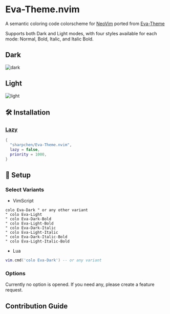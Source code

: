 # Eva-Theme.nvim

A semantic coloring code colorscheme for [NeoVim](https://github.com/neovim/neovim) ported from [Eva-Theme](https://github.com/fisheva/Eva-Theme)

Supports both Dark and Light modes, with four styles available for each mode: Normal, Bold, Italic, and Italic Bold.

## Dark

![dark](https://github.com/sharpchen/Eva-Theme.nvim/assets/77432836/440069c2-a817-43e4-aae8-be29a91663d2)

## Light

![light](https://github.com/sharpchen/Eva-Theme.nvim/assets/77432836/d39f8459-c2b1-4aac-88ad-a607e4413b4d)

## 🛠 Installation

### [Lazy](https://github.com/folke/lazy.nvim)

```lua
{
  "sharpchen/Eva-Theme.nvim",
  lazy = false,
  priority = 1000,
}
```

## 🎯 Setup

### Select Variants

- VimScript

```vim
colo Eva-Dark " or any other variant
" colo Eva-Light
" colo Eva-Dark-Bold
" colo Eva-Light-Bold
" colo Eva-Dark-Italic
" colo Eva-Light-Italic
" colo Eva-Dark-Italic-Bold
" colo Eva-Light-Italic-Bold
```

- Lua

```lua
vim.cmd('colo Eva-Dark') -- or any variant
```

### Options

Currently no option is opened. If you need any, please create a feature request.

## Contribution Guide
